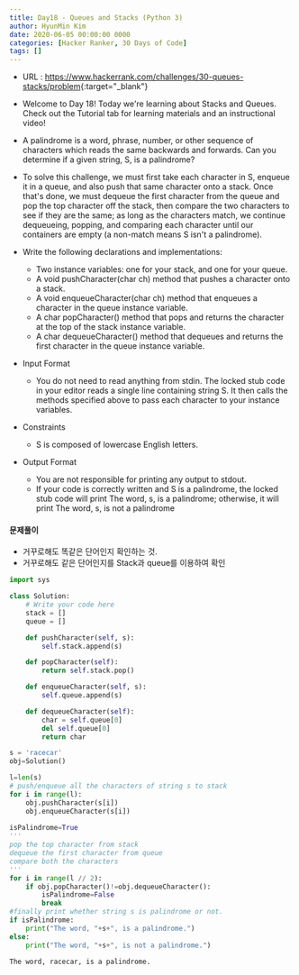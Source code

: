 ```yaml
---
title: Day18 - Queues and Stacks (Python 3)
author: HyunMin Kim
date: 2020-06-05 00:00:00 0000
categories: [Hacker Ranker, 30 Days of Code]
tags: []
---
```


- URL : <https://www.hackerrank.com/challenges/30-queues-stacks/problem>{:target="_blank"}

- Welcome to Day 18! Today we're learning about Stacks and Queues. Check out the Tutorial tab for learning materials and an instructional video!
- A palindrome is a word, phrase, number, or other sequence of characters which reads the same backwards and forwards. Can you determine if a given string, S, is a palindrome?

- To solve this challenge, we must first take each character in S, enqueue it in a queue, and also push that same character onto a stack. Once that's done, we must dequeue the first character from the queue and pop the top character off the stack, then compare the two characters to see if they are the same; as long as the characters match, we continue dequeueing, popping, and comparing each character until our containers are empty (a non-match means S isn't a palindrome).

- Write the following declarations and implementations:

    - Two instance variables: one for your stack, and one for your queue.
    - A void pushCharacter(char ch) method that pushes a character onto a stack.
    - A void enqueueCharacter(char ch) method that enqueues a character in the queue instance variable.
    - A char popCharacter() method that pops and returns the character at the top of the stack instance variable.
    - A char dequeueCharacter() method that dequeues and returns the first character in the queue instance variable.
    
- Input Format
    - You do not need to read anything from stdin. The locked stub code in your editor reads a single line containing string S. It then calls the methods specified above to pass each character to your instance variables.

- Constraints
    - S is composed of lowercase English letters.

- Output Format
    - You are not responsible for printing any output to stdout.
    - If your code is correctly written and S is a palindrome, the locked stub code will print The word, s, is a palindrome; otherwise, it will print The word, s, is not a palindrome

#### 문제풀이
- 거꾸로해도 똑같은 단어인지 확인하는 것.
- 거꾸로해도 같은 단어인지를 Stack과 queue를 이용하여 확인


```python
import sys

class Solution:
    # Write your code here
    stack = []
    queue = []

    def pushCharacter(self, s):
        self.stack.append(s)

    def popCharacter(self):
        return self.stack.pop()

    def enqueueCharacter(self, s):
        self.queue.append(s)

    def dequeueCharacter(self):
        char = self.queue[0]
        del self.queue[0]
        return char
```


```python
s = 'racecar'
obj=Solution()   

l=len(s)
# push/enqueue all the characters of string s to stack
for i in range(l):
    obj.pushCharacter(s[i])
    obj.enqueueCharacter(s[i])
    
isPalindrome=True
'''
pop the top character from stack
dequeue the first character from queue
compare both the characters
''' 
for i in range(l // 2):
    if obj.popCharacter()!=obj.dequeueCharacter():
        isPalindrome=False
        break
#finally print whether string s is palindrome or not.
if isPalindrome:
    print("The word, "+s+", is a palindrome.")
else:
    print("The word, "+s+", is not a palindrome.")    
```

    The word, racecar, is a palindrome.